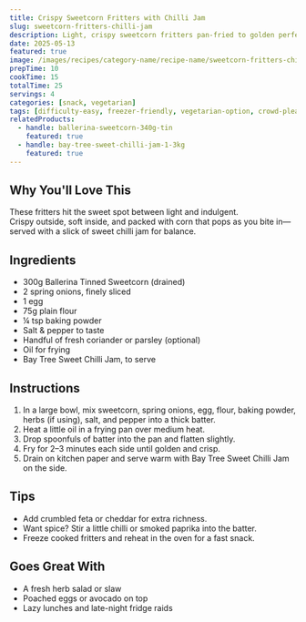 ```yaml
---
title: Crispy Sweetcorn Fritters with Chilli Jam
slug: sweetcorn-fritters-chilli-jam
description: Light, crispy sweetcorn fritters pan-fried to golden perfection and served with a dollop of Bay Tree Sweet Chilli Jam for dipping.
date: 2025-05-13
featured: true
image: /images/recipes/category-name/recipe-name/sweetcorn-fritters-chilli-jam.webp
prepTime: 10
cookTime: 15
totalTime: 25
servings: 4
categories: [snack, vegetarian]
tags: [difficulty-easy, freezer-friendly, vegetarian-option, crowd-pleaser]
relatedProducts:
  - handle: ballerina-sweetcorn-340g-tin
    featured: true
  - handle: bay-tree-sweet-chilli-jam-1-3kg
    featured: true
---
```


## Why You'll Love This

These fritters hit the sweet spot between light and indulgent.  
Crispy outside, soft inside, and packed with corn that pops as you bite in—served with a slick of sweet chilli jam for balance.

## Ingredients

- 300g Ballerina Tinned Sweetcorn (drained)  
- 2 spring onions, finely sliced  
- 1 egg  
- 75g plain flour  
- ¼ tsp baking powder  
- Salt & pepper to taste  
- Handful of fresh coriander or parsley (optional)  
- Oil for frying  
- Bay Tree Sweet Chilli Jam, to serve  

## Instructions

1. In a large bowl, mix sweetcorn, spring onions, egg, flour, baking powder, herbs (if using), salt, and pepper into a thick batter.
2. Heat a little oil in a frying pan over medium heat.
3. Drop spoonfuls of batter into the pan and flatten slightly.
4. Fry for 2–3 minutes each side until golden and crisp.
5. Drain on kitchen paper and serve warm with Bay Tree Sweet Chilli Jam on the side.

## Tips

- Add crumbled feta or cheddar for extra richness.  
- Want spice? Stir a little chilli or smoked paprika into the batter.  
- Freeze cooked fritters and reheat in the oven for a fast snack.

## Goes Great With

- A fresh herb salad or slaw  
- Poached eggs or avocado on top  
- Lazy lunches and late-night fridge raids